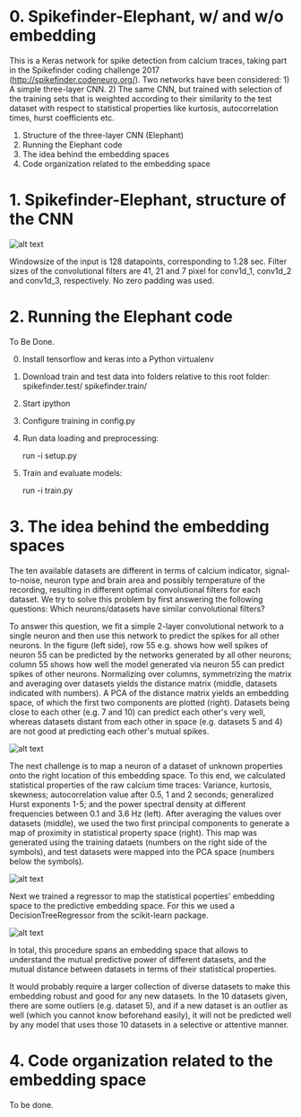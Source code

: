 # 0. Spikefinder-Elephant, w/ and w/o embedding

This is a Keras network for spike detection from calcium traces, taking part in the Spikefinder coding challenge 2017 (http://spikefinder.codeneuro.org/). Two networks have been considered: 1) A simple three-layer CNN. 2) The same CNN, but trained with selection of the training sets that is weighted according to their similarity to the test dataset with respect to statistical properties like kurtosis, autocorrelation times, hurst coefficients etc.

1. Structure of the three-layer CNN (Elephant)
2. Running the Elephant code
3. The idea behind the embedding spaces
4. Code organization related to the embedding space


# 1. Spikefinder-Elephant, structure of the CNN

![alt text](https://github.com/PTRRupprecht/Spikefinder-Elephant/blob/master/Figure4.png)

Windowsize of the input is 128 datapoints, corresponding to 1.28 sec. Filter sizes of the convolutional filters are 41, 21 and 7 pixel for conv1d_1, conv1d_2 and conv1d_3, respectively. No zero padding was used.


# 2. Running the Elephant code

To Be Done.

0. Install tensorflow and keras into a Python virtualenv

1. Download train and test data into folders relative to this root folder:
    spikefinder.test/
    spikefinder.train/

2. Start ipython

3. Configure training in config.py

4. Run data loading and preprocessing:

	run -i setup.py

5. Train and evaluate models:

	run -i train.py


# 3. The idea behind the embedding spaces

The ten available datasets are different in terms of calcium indicator, signal-to-noise, neuron type and brain area and possibly temperature of the recording, resulting in different optimal convolutional filters for each dataset. We try to solve this problem by first answering the following questions: Which neurons/datasets have similar convolutional filters?

To answer this question, we fit a simple 2-layer convolutional network to a single neuron and then use this network to predict the spikes for all other neurons. In the figure (left side), row 55 e.g. shows how well spikes of neuron 55 can be predicted by the networks generated by all other neurons; column 55 shows how well the model generated via neuron 55 can predict spikes of other neurons.
Normalizing over columns, symmetrizing the matrix and averaging over datasets yields the distance matrix (middle, datasets indicated with numbers).
A PCA of the distance matrix yields an embedding space, of which the first two components are plotted (right). Datasets being close to each other (e.g. 7 and 10) can predict each other's very well, whereas datasets distant from each other in space (e.g. datasets 5 and 4) are not good at predicting each other's mutual spikes.

![alt text](https://github.com/PTRRupprecht/Spikefinder-Elephant/blob/master/Figure1.png)

The next challenge is to map a neuron of a dataset of unknown properties onto the right location of this embedding space. To this end, we calculated statistical properties of the raw calcium time traces: Variance, kurtosis, skewness; autocorrelation value after 0.5, 1 and 2 seconds; generalized Hurst exponents 1-5; and the power spectral density at different frequencies between 0.1 and 3.6 Hz (left). After averaging the values over datasets (middle), we used the two first principal components to generate a map of proximity in statistical property space (right). This map was generated using the training dataets (numbers on the right side of the symbols), and test datasets were mapped into the PCA space (numbers below the symbols).

![alt text](https://github.com/PTRRupprecht/Spikefinder-Elephant/blob/master/Figure2.png)

Next we trained a regressor to map the statistical poperties' embedding space to the predictive embedding space. For this we used a DecisionTreeRegressor from the scikit-learn package.

![alt text](https://github.com/PTRRupprecht/Spikefinder-Elephant/blob/master/Figure3.png)

In total, this procedure spans an embedding space that allows to understand the mutual predictive power of different datasets, and the mutual distance between datasets in terms of their statistical properties.

It would probably require a larger collection of diverse datasets to make this embedding robust and good for any new datasets. In the 10 datasets given, there are some outliers (e.g. dataset 5), and if a new dataset is an outlier as well (which you cannot know beforehand easily), it will not be predicted well by any model that uses those 10 datasets in a selective or attentive manner.


# 4. Code organization related to the embedding space

To be done.
